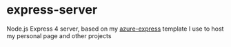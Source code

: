 # express-server

Node.js Express 4 server, based on my [azure-express](https://github.com/L3bowski/azure-express) template I use to host my personal page and other projects